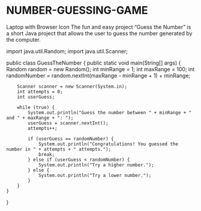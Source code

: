 # NUMBER-GUESSING-GAME
 Laptop with Browser Icon The fun and easy project “Guess the Number” is a short Java project that allows the user to guess the number generated by the computer.










import java.util.Random;
import java.util.Scanner;

public class GuessTheNumber {
    public static void main(String[] args) {
        Random random = new Random();
        int minRange = 1;
        int maxRange = 100;
        int randomNumber = random.nextInt(maxRange - minRange + 1) + minRange;

        Scanner scanner = new Scanner(System.in);
        int attempts = 0;
        int userGuess;

        while (true) {
            System.out.println("Guess the number between " + minRange + " and " + maxRange + ": ");
            userGuess = scanner.nextInt();
            attempts++;

            if (userGuess == randomNumber) {
                System.out.println("Congratulations! You guessed the number in " + attempts + " attempts.");
                break;
            } else if (userGuess < randomNumber) {
                System.out.println("Try a higher number.");
            } else {
                System.out.println("Try a lower number.");
            }
        }
    }
}
